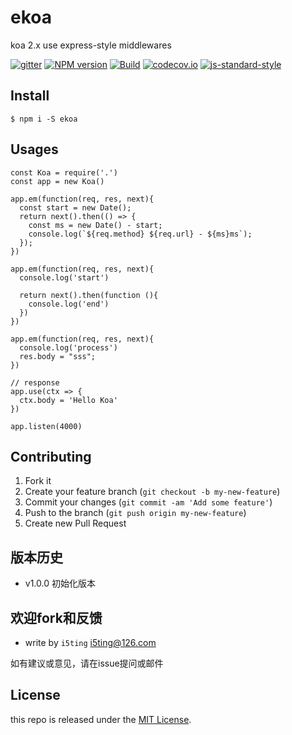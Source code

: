 # ekoa

koa 2.x use express-style middlewares

[![gitter](https://badges.gitter.im/Join%20Chat.svg)](https://gitter.im/i5ting/hm?utm_source=badge&utm_medium=badge&utm_campaign=pr-badge&utm_content=badge)
[![NPM version](https://img.shields.io/npm/v/hm.svg?style=flat-square)](https://www.npmjs.com/package/hm)
[![Build](https://travis-ci.org/i5ting/hm.svg?branch=master)](https://travis-ci.org/i5ting/hm)
[![codecov.io](https://codecov.io/github/i5ting/hm/coverage.svg?branch=master)](https://codecov.io/github/i5ting/hm?branch=master)
[![js-standard-style](https://img.shields.io/badge/code%20style-standard-brightgreen.svg)](http://standardjs.com/)

## Install

```
$ npm i -S ekoa
```

## Usages

```
const Koa = require('.')
const app = new Koa()

app.em(function(req, res, next){
  const start = new Date();
  return next().then(() => {
    const ms = new Date() - start;
    console.log(`${req.method} ${req.url} - ${ms}ms`);
  });
})

app.em(function(req, res, next){
  console.log('start')
  
  return next().then(function (){
    console.log('end')
  })
})

app.em(function(req, res, next){
  console.log('process')
  res.body = "sss";
})

// response
app.use(ctx => {
  ctx.body = 'Hello Koa'
})

app.listen(4000)
```

## Contributing

1. Fork it
2. Create your feature branch (`git checkout -b my-new-feature`)
3. Commit your changes (`git commit -am 'Add some feature'`)
4. Push to the branch (`git push origin my-new-feature`)
5. Create new Pull Request

## 版本历史

- v1.0.0 初始化版本

## 欢迎fork和反馈

- write by `i5ting` i5ting@126.com

如有建议或意见，请在issue提问或邮件

## License

this repo is released under the [MIT
License](http://www.opensource.org/licenses/MIT).
